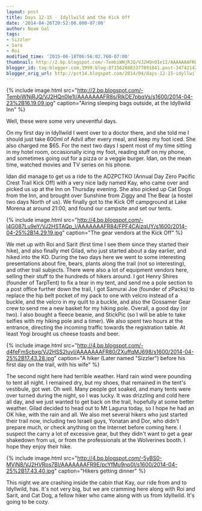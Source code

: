 ```yaml
---
layout: post
title: Days 12-15 - Idyllwild and the Kick Off
date: '2014-04-26T20:52:00.000-07:00'
author: Noam Gal
tags:
- Sizzler
- Sara
- Roi
modified_time: '2015-06-18T06:56:02.760-07:00'
thumbnail: http://2.bp.blogspot.com/-TembiWNjRJQ/VJ2HQn0Ie1I/AAAAAAAFR8s/RlkDE7pbqVs/s72-c/2014-04-23%2B16.19.09.jpg
blogger_id: tag:blogger.com,1999:blog-8715620883377891841.post-3474214287459014338
blogger_orig_url: http://pct14.blogspot.com/2014/04/days-12-15-idyllwild-and-kick-off.html
---
```


{% include image.html src="http://2.bp.blogspot.com/-TembiWNjRJQ/VJ2HQn0Ie1I/AAAAAAAFR8s/RlkDE7pbqVs/s1600/2014-04-23%2B16.19.09.jpg" caption="Airing sleeping bags outside, at the Idyllwild Inn" %}

Well, these were some very uneventful days.

On my first day in Idyllwild I went over to a doctor there, and she told me I should just take 600ml of Advil after every meal, and keep my foot iced. She also charged me $65. For the next two days I spent most of my time sitting in my hotel room, occasionally icing my foot, reading stuff on my phone, and sometimes going out for a pizza or a veggie burger. Idan, on the mean time, watched movies and TV series on his phone. 

Idan did manage to get us a ride to the ADZPCTKO (Annual Day Zero Pacific Crest Trail Kick Off) with a very nice lady named Kay, who came over and picked us up at the Inn on Thursday evening. She also picked up Cat Dogs from the Inn, and brought over Sunshine from Ziggy and The Bear (a hostel two days North of us). We finally got to the Kick Off campground at Lake Morena at around 21:00, and found our campsite and set our tents.

{% include image.html src="http://4.bp.blogspot.com/-l4G087Lu9eY/VJ2HSTAQp_I/AAAAAAAFR84/FPF4CAizqUY/s1600/2014-04-25%2B14.29.19.jpg" caption="The gear vendors at the Kick Off" %}

We met up with Roi and Sarit (first time I see them since they started their hike), and also finally met Gilad, who just started about a day earlier, and hiked into the KO. During the two days here we went to some interesting presentations about fire, bears, plants along the trail (not so interesting), and other trail subjects. There were also a lot of equipment vendors here, selling their stuff to the hundreds of hikers around. I got Henry Shires (founder of TarpTent) to fix a tear in my tent, and send me a pole section to a post office further down the trail, I got Samurai Joe (founder of zPacks) to replace the hip belt pocket of my pack to one with velcro instead of a buckle, and the velcro in my quilt to a buckle, and also the Gossamer Gear crew to send me a new basket for my hiking pole. Overall, a good day (or two). I also bought a fleece beanie, and StickPic (so I will be able to take selfies with my hiking pole and a timer). We also spent two hours at the entrance, directing the incoming traffic towards the registration table. At least Yogi brought us cheese toasts and beer.

{% include image.html src="http://4.bp.blogspot.com/-d4feFmScbxg/VJ2HSS2luvI/AAAAAAAFR80/ZXuffqMJ698/s1600/2014-04-25%2B17.43.28.jpg" caption="A hiker (Later named &quot;Sizzler&quot;) before his first day on the trail, with his wife" %}

The second night here had terrible weather. Hard rain wind were pounding to tent all night. I remained dry, but my shoes, that remained in the tent's vestibule, got wet. Oh well. Many people got soaked, and many tents were over turned during the night, so I was lucky. It was drizzling and cold here all day, and we just wanted to get back on the trail, hopefully at some better weather. Gilad decided to head out to Mt Laguna today, so I hope he had an OK hike, with the rain and all. We also met several hikers who just started their trail now, including two Israeli guys, Yonatan and Dor, who didn't prepare much, or check anything on the Internet before coming here. I suspect the carry a lot of excessive gear, but they didn't want to get a gear shakedown from us, or from the professionals at the Wolverines booth. I hope they enjoy their hike.

{% include image.html src="http://4.bp.blogspot.com/-5yBS0-MVjN8/VJ2HVRps7BI/AAAAAAAFR9E/pcYfMu9np0I/s1600/2014-04-25%2B17.43.40.jpg" caption="Hikers getting dinner" %}

This night we are crashing inside the cabin that Kay, our ride from and to Idyllwild, has. It's not very big, but we are cramming here along with Roi and Sarit, and Cat Dog, a fellow hiker who came along with us from Idyllwild. It's going to be cozy.
